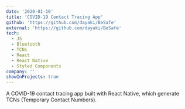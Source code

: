 ```yaml
---
date: '2020-01-10'
title: 'COVID-19 Contact Tracing App'
github: 'https://github.com/dayaki/BeSafe'
external: 'https://github.com/dayaki/BeSafe'
tech:
  - JS
  - Bluetooth
  - TCNs
  - React
  - React Native
  - Styled Components
company: ''
showInProjects: true
---
```


A COVID-19 contact tracing app built with React Native, which generate TCNs (Temporary Contact Numbers).
